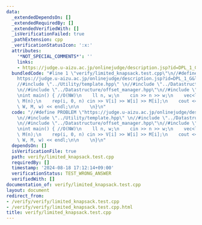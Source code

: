 ```yaml
---
data:
  _extendedDependsOn: []
  _extendedRequiredBy: []
  _extendedVerifiedWith: []
  _isVerificationFailed: true
  _pathExtension: cpp
  _verificationStatusIcon: ':x:'
  attributes:
    '*NOT_SPECIAL_COMMENTS*': ''
    links:
    - https://judge.u-aizu.ac.jp/onlinejudge/description.jsp?id=DPL_1_G&lang=jp
  bundledCode: "#line 1 \"verify/limited_knapsack.test.cpp\"\n//#define PROBLEM \"\
    https://judge.u-aizu.ac.jp/onlinejudge/description.jsp?id=DPL_1_G&lang=jp\"\n\
    //#include \"../Utility/template.hpp\" \n//#include \"../Datastructure/swag.hpp\"\
    \n//#include \"../Datastructure/offset_manager.hpp\"\n//#include \"../Algorithm/limited_knapsack.hpp\"\
    \nint main() { //O(NW)\n    ll n, w;\n    cin >> n >> w;\n    vec<ll> V(n), W(n),\
    \ M(n);\n    rep(i, 0, n) cin >> V[i] >> W[i] >> M[i];\n    cout << limited_knapsack(V,\
    \ W, M, w) << endl;\n\n    \n}\n"
  code: "//#define PROBLEM \"https://judge.u-aizu.ac.jp/onlinejudge/description.jsp?id=DPL_1_G&lang=jp\"\
    \n//#include \"../Utility/template.hpp\" \n//#include \"../Datastructure/swag.hpp\"\
    \n//#include \"../Datastructure/offset_manager.hpp\"\n//#include \"../Algorithm/limited_knapsack.hpp\"\
    \nint main() { //O(NW)\n    ll n, w;\n    cin >> n >> w;\n    vec<ll> V(n), W(n),\
    \ M(n);\n    rep(i, 0, n) cin >> V[i] >> W[i] >> M[i];\n    cout << limited_knapsack(V,\
    \ W, M, w) << endl;\n\n    \n}\n"
  dependsOn: []
  isVerificationFile: true
  path: verify/limited_knapsack.test.cpp
  requiredBy: []
  timestamp: '2024-08-18 17:12:14+09:00'
  verificationStatus: TEST_WRONG_ANSWER
  verifiedWith: []
documentation_of: verify/limited_knapsack.test.cpp
layout: document
redirect_from:
- /verify/verify/limited_knapsack.test.cpp
- /verify/verify/limited_knapsack.test.cpp.html
title: verify/limited_knapsack.test.cpp
---
```

